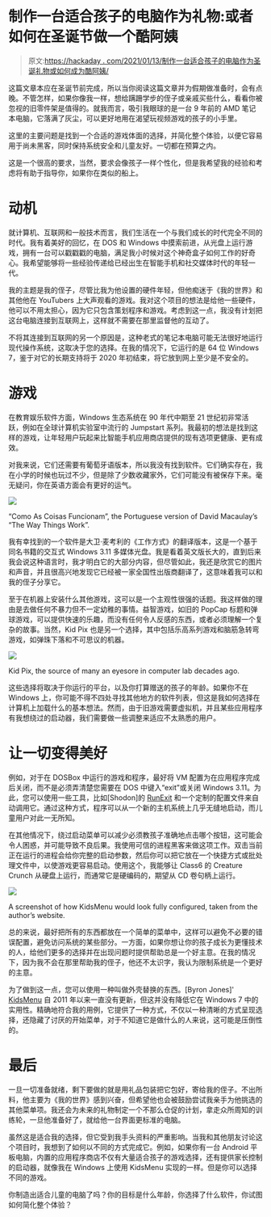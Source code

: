 # 制作一台适合孩子的电脑作为礼物:或者如何在圣诞节做一个酷阿姨

> 原文:[https://hackaday . com/2021/01/13/制作一台适合孩子的电脑作为圣诞礼物或如何成为酷阿姨/](https://hackaday.com/2021/01/13/making-a-kid-friendly-computer-as-a-present-or-how-to-be-the-cool-aunt-at-christmas/)

这篇文章本应在圣诞节前完成，所以当你阅读这篇文章并为假期做准备时，会有点晚。不管怎样，如果你像我一样，想给蹒跚学步的侄子或亲戚买些什么，看看你被忽视的旧零件架是值得的。就我而言，吸引我眼球的是一台 9 年前的 AMD 笔记本电脑，它落满了灰尘，可以更好地用在渴望玩视频游戏的孩子的小手里。

这里的主要问题是找到一个合适的游戏体面的选择，并简化整个体验，以便它容易用于尚未黑客，同时保持系统安全和儿童友好。一切都在预算之内。

这是一个很高的要求，当然，要求会像孩子一样个性化，但是我希望我的经验和考虑将有助于指导你，如果你在类似的船上。

# 动机

就计算机、互联网和一般技术而言，我们生活在一个与我们成长的时代完全不同的时代。我有着美好的回忆，在 DOS 和 Windows 中摸索前进，从光盘上运行游戏，拥有一台可以戳戳戳的电脑，满足我小时候对这个神奇盒子如何工作的好奇心。我希望能够将一些经验传递给已经出生在智能手机和社交媒体时代的年轻一代。

我的主题是我的侄子，尽管比我为他设置的硬件年轻，但他痴迷于《我的世界》和其他他在 YouTubers 上大声观看的游戏。我对这个项目的想法是给他一些硬件，他可以不用太担心，因为它只包含策划程序和游戏。考虑到这一点，我没有计划把这台电脑连接到互联网上，这样就不需要在那里监督他的互动了。

不将其连接到互联网的另一个原因是，这种老式的笔记本电脑可能无法很好地运行现代操作系统，这取决于您的选择。在我的情况下，它运行的是 64 位 Windows 7，鉴于对它的长期支持将于 2020 年初结束，将它放到网上至少是不安全的。

# 游戏

在教育娱乐软件方面，Windows 生态系统在 90 年代中期至 21 世纪初非常活跃，例如在全球计算机实验室中流行的 Jumpstart 系列。我最初的想法是找到这样的游戏，让年轻用户玩起来比智能手机应用商店提供的现有选项更健康、更有成效。

对我来说，它们还需要有葡萄牙语版本，所以我没有找到软件。它们确实存在，我在小学的时候也玩过不少，但是除了少数收藏家外，它们可能没有被保存下来。毫无疑问，你在英语方面会有更好的运气。

[![](../Images/c6176405a8e23cee6f16126fb9677af6.png)](https://hackaday.com/wp-content/uploads/2020/12/kidcomputer-twtw.png)

“Como As Coisas Funcionam”, the Portuguese version of David Macaulay’s “The Way Things Work”.

我有幸找到的一个软件是大卫·麦考利的《工作方式》的翻译版本，这是一个基于同名书籍的交互式 Windows 3.11 多媒体光盘。我是看着英文版长大的，直到后来我会说这种语言时，我才明白它的大部分内容，但尽管如此，我还是欣赏它的图片和声音，并且很高兴地发现它已经被一家全国性出版商翻译了，这意味着我可以和我的侄子分享它。

至于在机器上安装什么其他游戏，这可以是一个主观性很强的话题。我这样做的理由是去做任何不暴力但不一定幼稚的事情。益智游戏，如旧的 PopCap 标题和弹球游戏，可以提供快速的乐趣，而没有任何令人反感的东西，或者必须理解一个复杂的故事。当然，Kid Pix 也是另一个选择，其中包括乐高系列游戏和脑筋急转弯游戏，如弹珠下落和不可思议的机器。

[![](../Images/e86bb9ff116aed9e6df9b8c2627b84e3.png)](https://hackaday.com/wp-content/uploads/2020/12/kidcomputer-kidpix.png)

Kid Pix, the source of many an eyesore in computer lab decades ago.

这些选择将取决于你运行的平台，以及你打算赠送的孩子的年龄。如果你不在 Windows 上，你可能不得不四处寻找其他地方的软件列表，但这是我如何选择在计算机上加载什么的基本想法。然而，由于旧游戏需要虚拟机，并且某些应用程序有我想绕过的启动器，我们需要做一些调整来适应不太熟悉的用户。

# 让一切变得美好

例如，对于在 DOSBox 中运行的游戏和程序，最好将 VM 配置为在应用程序完成后关闭，而不是必须弄清楚您需要在 DOS 中键入“exit”或关闭 Windows 3.11。为此，您可以使用一些工具，比如[Shodon]的 [RunExit](http://www.shdon.com/blog/2010/01/26/created-runexit-tool) 和一个定制的配置文件来自动调用它。通过这种方式，程序可以从一个新的主机系统上几乎无缝地启动，而儿童用户对此一无所知。

在其他情况下，绕过启动菜单可以减少必须教孩子准确地点击哪个按钮，这可能会令人困惑，并可能导致不良后果。我使用可信的进程黑客来做这项工作。双击当前正在运行的进程会给你完整的启动参数，然后你可以把它放在一个快捷方式或批处理文件中，以使游戏更容易启动。使用这个，我能够让 Class6 的 Creature Crunch 从硬盘上运行，而通常它是硬编码的，期望从 CD 卷句柄上运行。

[![](../Images/8fb5c7cf4cf6fddcfb7ec47be42cc8dd.png)](https://hackaday.com/wp-content/uploads/2020/12/kidcomputer-kidsmenu.jpg)

A screenshot of how KidsMenu would look fully configured, taken from the author’s website.

总的来说，最好把所有的东西都放在一个简单的菜单中，这样可以避免不必要的错误配置，避免访问系统的某些部分。一方面，如果你想让你的孩子成长为更懂技术的人，给他们更多的选择并在出现问题时提供帮助总是一个好主意。在我的情况下，因为我不会在那里帮助我的侄子，他还不太识字，我认为限制系统是一个更好的主意。

为了做到这一点，您可以使用一种叫做外壳替换的东西。[Byron Jones]' [KidsMenu](https://www.glob.com.au/kidsmenu/) 自 2011 年以来一直没有更新，但这并没有降低它在 Windows 7 中的实用性。精确地符合我的用例，它提供了一种方式，不仅以一种清晰的方式呈现选择，还隐藏了讨厌的开始菜单，对于不知道它是做什么的人来说，这可能是压倒性的。

# 最后

一旦一切准备就绪，剩下要做的就是用礼品包装把它包好，寄给我的侄子。不出所料，他主要为《我的世界》感到兴奋，但希望他也会被鼓励尝试我亲手为他挑选的其他菜单项。我还会为未来的礼物制定一个不那么仓促的计划，拿走众所周知的训练轮，一旦他准备好了，就给他一台界面更标准的电脑。

虽然这是适合我的选择，但它受到我手头资料的严重影响。当我和其他朋友讨论这个项目时，我想到了如何以不同的方式完成它。例如，如果你有一台 Android 平板电脑，内置的应用程序商店不仅有大量适合孩子的游戏选择，还有提供家长控制的启动器，就像我在 Windows 上使用 KidsMenu 实现的一样。但是你可以选择不同的游戏。

你制造出适合儿童的电脑了吗？你的目标是什么年龄，你选择了什么软件，你试图如何简化整个体验？